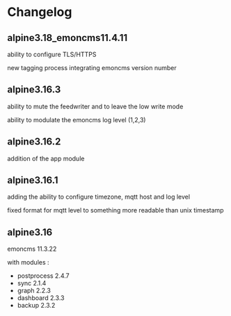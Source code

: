 # Changelog

## alpine3.18_emoncms11.4.11

ability to configure TLS/HTTPS

new tagging process integrating emoncms version number

## alpine3.16.3

ability to mute the feedwriter and to leave the low write mode

ability to modulate the emoncms log level (1,2,3)

## alpine3.16.2

addition of the app module

## alpine3.16.1

adding the ability to configure timezone, mqtt host and log level

fixed format for mqtt level to something more readable than unix timestamp

## alpine3.16

emoncms 11.3.22

with modules :
- postprocess 2.4.7
- sync 2.1.4
- graph 2.2.3
- dashboard 2.3.3
- backup 2.3.2

